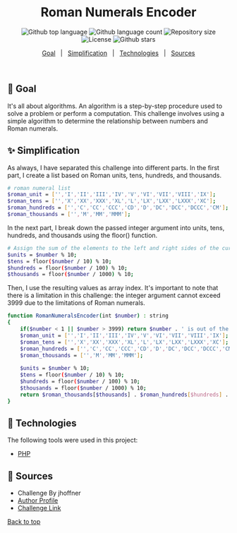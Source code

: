 <h1 align="center">Roman Numerals Encoder</h1>

<p align="center">
  <img alt="Github top language" src="https://img.shields.io/github/languages/top/faridhaghgooyan/programming-challenges?label=PHP&color=56BEB8&language=php">

  <img alt="Github language count" src="https://img.shields.io/github/languages/count/faridhaghgooyan/programming-challenges?color=56BEB8">

  <img alt="Repository size" src="https://img.shields.io/github/repo-size/faridhaghgooyan/programming-challenges?color=56BEB8">

  <img alt="License" src="https://img.shields.io/github/license/faridhaghgooyan/programming-challenges?color=56BEB8">

  <!-- <img alt="Github issues" src="https://img.shields.io/github/issues/faridhaghgooyan/programming-challenges?color=56BEB8" /> -->

  <!-- <img alt="Github forks" src="https://img.shields.io/github/forks/faridhaghgooyan/programming-challenges?color=56BEB8" /> -->

  <img alt="Github stars" src="https://img.shields.io/github/stars/faridhaghgooyan/programming-challenges?color=56BEB8" />
</p>


<p align="center">
  <a href="#dart-goal">Goal</a> &#xa0; | &#xa0; 
  <a href="#sparkles-simplification">Simplification</a> &#xa0; | &#xa0;
  <a href="#rocket-technologies">Technologies</a> &#xa0; | &#xa0;
  <a href="#memo-Sources">Sources</a> 
</p>

<br>

## :dart: Goal ##

It's all about algorithms. An algorithm is a step-by-step procedure used to solve a problem or perform a computation. This challenge involves using a simple algorithm to determine the relationship between numbers and Roman numerals.

## :sparkles: Simplification ##

As always, I have separated this challenge into different parts. In the first part, I create a list based on Roman units, tens, hundreds, and thousands.

```bash
# roman numeral list
$roman_unit = ['','I','II','III','IV','V','VI','VII','VIII','IX'];
$roman_tens = ['','X','XX','XXX','XL','L','LX','LXX','LXXX','XC'];
$roman_hundreds = ['','C','CC','CCC','CD','D','DC','DCC','DCCC','CM'];
$roman_thousands = ['','M','MM','MMM'];
```

In the next part, I break down the passed integer argument into units, tens, hundreds, and thousands using the floor() function.

```bash
# Assign the sum of the elements to the left and right sides of the current index to a variable.
$units = $number % 10;
$tens = floor($number / 10) % 10;
$hundreds = floor($number / 100) % 10;
$thousands = floor($number / 1000) % 10;
```

Then, I use the resulting values as array index. It's important to note that there is a limitation in this challenge: the integer argument cannot exceed 3999 due to the limitations of Roman numerals.
```bash
function RomanNumeralsEncoder(int $number) : string
{
    if($number < 1 || $number > 3999) return $number . ' is out of the rang.the correct range is between 1 to 3999';
    $roman_unit = ['','I','II','III','IV','V','VI','VII','VIII','IX'];
    $roman_tens = ['','X','XX','XXX','XL','L','LX','LXX','LXXX','XC'];
    $roman_hundreds = ['','C','CC','CCC','CD','D','DC','DCC','DCCC','CM'];
    $roman_thousands = ['','M','MM','MMM'];
    
    $units = $number % 10;
    $tens = floor($number / 10) % 10;
    $hundreds = floor($number / 100) % 10;
    $thousands = floor($number / 1000) % 10;
    return $roman_thousands[$thousands] . $roman_hundreds[$hundreds] . $roman_tens[$tens] . $roman_unit[$units];
}

```

## :rocket: Technologies ##

The following tools were used in this project:

- [PHP](https://www.php.net/)



## :memo: Sources ##

- Challenge By jhoffner 
- [Author Profile](https://www.codewars.com/users/jhoffner)
- [Challenge Link](https://www.codewars.com/kata/51b62bf6a9c58071c600001b)


<a href="#top">Back to top</a>
